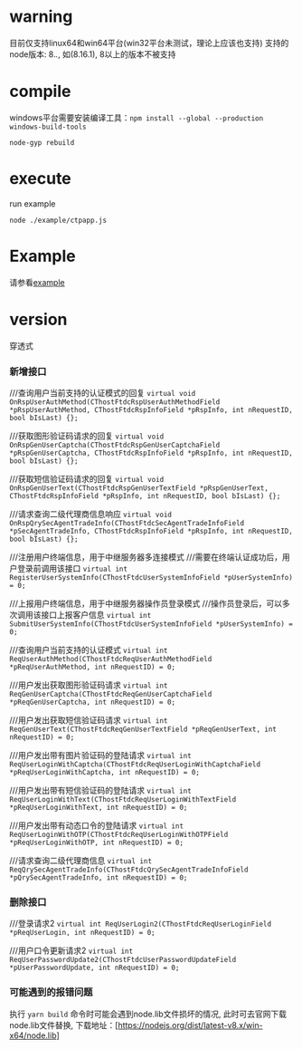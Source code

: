 # warning
目前仅支持linux64和win64平台(win32平台未测试，理论上应该也支持)
支持的node版本: 8.*.*, 如(8.16.1), 8以上的版本不被支持

# compile
windows平台需要安装编译工具：`npm install --global --production windows-build-tools`
```
node-gyp rebuild

```

# execute
run example
```
node ./example/ctpapp.js

```

# Example
请参看[example](https://github.com/iamweilee/nodectp-example.git)

# version
穿透式


### 新增接口
///查询用户当前支持的认证模式的回复
`virtual void OnRspUserAuthMethod(CThostFtdcRspUserAuthMethodField *pRspUserAuthMethod, CThostFtdcRspInfoField *pRspInfo, int nRequestID, bool bIsLast) {};`

///获取图形验证码请求的回复
`virtual void OnRspGenUserCaptcha(CThostFtdcRspGenUserCaptchaField *pRspGenUserCaptcha, CThostFtdcRspInfoField *pRspInfo, int nRequestID, bool bIsLast) {};`

///获取短信验证码请求的回复
`virtual void OnRspGenUserText(CThostFtdcRspGenUserTextField *pRspGenUserText, CThostFtdcRspInfoField *pRspInfo, int nRequestID, bool bIsLast) {};`

///请求查询二级代理商信息响应
`virtual void OnRspQrySecAgentTradeInfo(CThostFtdcSecAgentTradeInfoField *pSecAgentTradeInfo, CThostFtdcRspInfoField *pRspInfo, int nRequestID, bool bIsLast) {};`

///注册用户终端信息，用于中继服务器多连接模式
///需要在终端认证成功后，用户登录前调用该接口
`virtual int RegisterUserSystemInfo(CThostFtdcUserSystemInfoField *pUserSystemInfo) = 0;`

///上报用户终端信息，用于中继服务器操作员登录模式
///操作员登录后，可以多次调用该接口上报客户信息
`virtual int SubmitUserSystemInfo(CThostFtdcUserSystemInfoField *pUserSystemInfo) = 0;`

///查询用户当前支持的认证模式
`virtual int ReqUserAuthMethod(CThostFtdcReqUserAuthMethodField *pReqUserAuthMethod, int nRequestID) = 0;`

///用户发出获取图形验证码请求
`virtual int ReqGenUserCaptcha(CThostFtdcReqGenUserCaptchaField *pReqGenUserCaptcha, int nRequestID) = 0;`

///用户发出获取短信验证码请求
`virtual int ReqGenUserText(CThostFtdcReqGenUserTextField *pReqGenUserText, int nRequestID) = 0;`

///用户发出带有图片验证码的登陆请求
`virtual int ReqUserLoginWithCaptcha(CThostFtdcReqUserLoginWithCaptchaField *pReqUserLoginWithCaptcha, int nRequestID) = 0;`

///用户发出带有短信验证码的登陆请求
`virtual int ReqUserLoginWithText(CThostFtdcReqUserLoginWithTextField *pReqUserLoginWithText, int nRequestID) = 0;`

///用户发出带有动态口令的登陆请求
`virtual int ReqUserLoginWithOTP(CThostFtdcReqUserLoginWithOTPField *pReqUserLoginWithOTP, int nRequestID) = 0;`

///请求查询二级代理商信息
`virtual int ReqQrySecAgentTradeInfo(CThostFtdcQrySecAgentTradeInfoField *pQrySecAgentTradeInfo, int nRequestID) = 0;`


### 删除接口
///登录请求2
`virtual int ReqUserLogin2(CThostFtdcReqUserLoginField *pReqUserLogin, int nRequestID) = 0;`

///用户口令更新请求2
`virtual int ReqUserPasswordUpdate2(CThostFtdcUserPasswordUpdateField *pUserPasswordUpdate, int nRequestID) = 0;`

### 可能遇到的报错问题
执行 `yarn build` 命令时可能会遇到node.lib文件损坏的情况, 此时可去官网下载node.lib文件替换, 下载地址：[https://nodejs.org/dist/latest-v8.x/win-x64/node.lib]